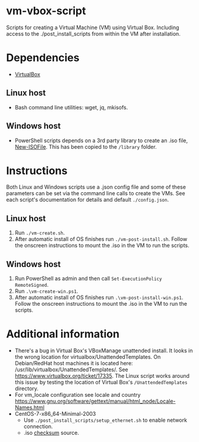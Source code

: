 # vm-vbox-script
Scripts for creating a Virtual Machine (VM) using Virtual Box. Including access to the ./post_install_scripts from within the VM after installation.

# Dependencies
* [VirtualBox](https://www.virtualbox.org/)
## Linux host
* Bash command line utilities: wget, jq, mkisofs. 

## Windows host
* PowerShell scripts depends on a 3rd party library to create an .iso file, [New-ISOFile](https://github.com/whitejamie/library/tree/master/3rdparty/PowerShell/New-ISOFile). This has been copied to the ```/library``` folder.

# Instructions
Both Linux and Windows scripts use a .json config file and some of these parameters can be set via the command line calls to create the VMs. See each script's documentation for details and default ```./config.json```.
## Linux host
1. Run ```./vm-create.sh```.
1. After automatic install of OS finishes run ```./vm-post-install.sh```. Follow the onscreen instructions to mount the .iso in the VM to run the scripts.
## Windows host
1. Run PowerShell as admin and then call ```Set-ExecutionPolicy RemoteSigned```.
1. Run  ```.\vm-create-win.ps1```.
1. After automatic install of OS finishes run ```.\vm-post-install-win.ps1```. Follow the onscreen instructions to mount the .iso in the VM to run the scripts.
# Additional information
* There's a bug in Virtual Box's VBoxManage unattended install. It looks in the wrong location for virtualbox/UnattendedTemplates. On Debian/RedHat host machines it is located here: /usr/lib/virtualbox/UnattendedTemplates/. See https://www.virtualbox.org/ticket/17335.
The Linux script works around this issue by testing the location of Virtual Box's ```/UnattendedTemplates``` directory.
* For vm_locale configuration see locale and country https://www.gnu.org/software/gettext/manual/html_node/Locale-Names.html
* CentOS-7-x86_64-Minimal-2003
  * Use ```./post_install_scripts/setup_ethernet.sh``` to enable network connection.
  * .iso [checksum](https://wiki.centos.org/action/show/Manuals/ReleaseNotes/CentOS7.2003?action=show&redirect=Manuals%2FReleaseNotes%2FCentOS7) source.